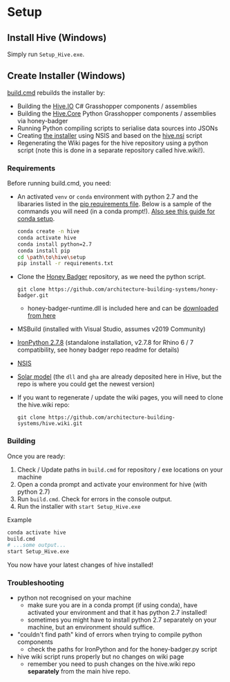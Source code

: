 # Setup

## Install Hive (Windows)

Simply run `Setup_Hive.exe`.

## Create Installer (Windows)

[build.cmd](build.cmd) rebuilds the installer by:

- Building the [Hive.IO](../src/Hive.IO) C# Grasshopper components / assemblies
- Building the [Hive.Core](../src/Hive.Core) Python Grasshopper components / assemblies via honey-badger
- Running Python compiling scripts to serialise data sources into JSONs
- Creating [the installer](Setup_Hive.exe) using NSIS and based on the [hive.nsi](hive.nsi) script
- Regenerating the Wiki pages for the hive repository using a python script (note this is done in a separate repository called hive.wiki!).


### Requirements

Before running build.cmd, you need:

- An activated `venv` or `conda` environment with python 2.7 and the libararies listed in the [pip requirements file](requirements.txt). Below is a sample of the commands you will need (in a conda prompt!). [Also see this guide for conda setup](https://docs.conda.io/projects/conda/en/latest/user-guide/getting-started.html). 

  ```sh
  conda create -n hive
  conda activate hive
  conda install python=2.7
  conda install pip
  cd \path\to\hive\setup
  pip install -r requirements.txt
  ```

- Clone the [Honey Badger](https://github.com/architecture-building-systems/honey-badger) repository, as we need the python script.
  ```git
  git clone https://github.com/architecture-building-systems/honey-badger.git
  ```
  - honey-badger-runtime.dll is included here and can be [downloaded from here](https://github.com/architecture-building-systems/honey-badger/blob/master/honey-badger-runtime/bin/honey-badger-runtime.dll)
- MSBuild (installed with Visual Studio, assumes v2019 Community)
- [IronPython 2.7.8](https://github.com/IronLanguages/ironpython2/releases/tag/ipy-2.7.8) (standalone installation, v2.7.8 for Rhino 6 / 7 compatibility, see honey badger repo readme for details)
- [NSIS](https://nsis.sourceforge.io/Download)
- [Solar model](https://github.com/christophwaibel/GH_Solar_V2) (the `dll` and `gha` are already deposited here in Hive, but the repo is where you could get the newest version)
- If you want to regenerate / update the wiki pages, you will need to clone the hive.wiki repo:
  ```git
  git clone https://github.com/architecture-building-systems/hive.wiki.git
  ```

### Building
Once you are ready:

1. Check / Update paths in `build.cmd` for repository / exe locations on your machine
2. Open a conda prompt and activate your environment for hive (with python 2.7)
3. Run `build.cmd`. Check for errors in the console output.
4. Run the installer with `start Setup_Hive.exe`

Example
```sh
conda activate hive
build.cmd
# ...some output...
start Setup_Hive.exe
```

You now have your latest changes of hive installed!

### Troubleshooting

- python not recognised on your machine
  - make sure you are in a conda prompt (if using conda), have activated your environment and that it has python 2.7 installed!
  - sometimes you might have to install python 2.7 separately on your machine, but an environment should suffice.
- "couldn't find path" kind of errors when trying to compile python components
  - check the paths for IronPython and for the honey-badger.py script
- hive wiki script runs properly but no changes on wiki page
  - remember you need to push changes on the hive.wiki repo **separately** from the main hive repo.